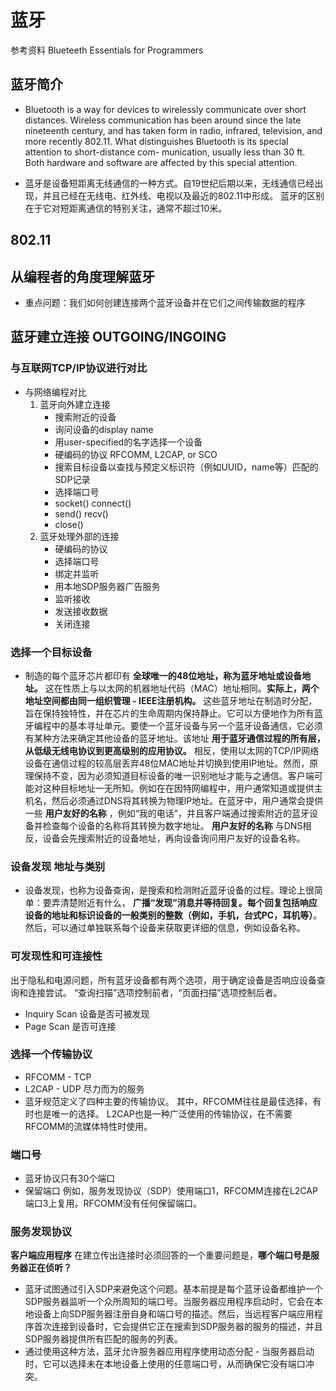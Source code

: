 # 蓝牙
参考资料 Blueteeth Essentials for Programmers

## 蓝牙简介

* Bluetooth is a way for devices to wirelessly communicate over short distances. Wireless communication has been around since the late nineteenth century, and has taken form in radio, infrared, television, and more recently 802.11. What distinguishes Bluetooth is its special attention to short-distance com- munication, usually less than 30 ft. Both hardware and software are affected by this special attention. 

* 蓝牙是设备短距离无线通信的一种方式。自19世纪后期以来，无线通信已经出现，并且已经在无线电、红外线、电视以及最近的802.11中形成。 蓝牙的区别在于它对短距离通信的特别关注，通常不超过10米。

## 802.11

## 从编程者的角度理解蓝牙
* 重点问题：我们如何创建连接两个蓝牙设备并在它们之间传输数据的程序

## 蓝牙建立连接 OUTGOING/INGOING
### 与互联网TCP/IP协议进行对比
* 与网络编程对比
    1. 蓝牙向外建立连接
        * 搜索附近的设备
        * 询问设备的display name
        * 用user-specified的名字选择一个设备
        * 硬编码的协议 RFCOMM, L2CAP, or SCO
        * 搜索目标设备以查找与预定义标识符（例如UUID，name等）匹配的SDP记录
        * 选择端口号
        * socket() connect()
        * send() recv()
        * close()
    2. 蓝牙处理外部的连接
        * 硬编码的协议
        * 选择端口号
        * 绑定并监听
        * 用本地SDP服务器广告服务
        * 监听接收
        * 发送接收数据
        * 关闭连接

### 选择一个目标设备
* 制造的每个蓝牙芯片都印有 **全球唯一的48位地址，称为蓝牙地址或设备地址。** 这在性质上与以太网的机器地址代码（MAC）地址相同。**实际上，两个地址空间都由同一组织管理 -  IEEE注册机构。** 这些蓝牙地址在制造时分配，旨在保持独特性，并在芯片的生命周期内保持静止。它可以方便地作为所有蓝牙编程中的基本寻址单元。要使一个蓝牙设备与另一个蓝牙设备通信，它必须有某种方法来确定其他设备的蓝牙地址。该地址 **用于蓝牙通信过程的所有层，从低级无线电协议到更高级别的应用协议。** 相反，使用以太网的TCP/IP网络设备在通信过程的较高层丢弃48位MAC地址并切换到使用IP地址。然而，原理保持不变，因为必须知道目标设备的唯一识别地址才能与之通信。客户端可能对这种目标地址一无所知。例如在在因特网编程中，用户通常知道或提供主机名，然后必须通过DNS将其转换为物理IP地址。在蓝牙中，用户通常会提供一些 **用户友好的名称** ，例如“我的电话”，并且客户端通过搜索附近的蓝牙设备并检查每个设备的名称将其转换为数字地址。
    **用户友好的名称** 与DNS相反，设备会先搜索附近的设备地址，再向设备询问用户友好的设备名称。

### 设备发现 地址与类别
* 设备发现，也称为设备查询，是搜索和检测附近蓝牙设备的过程。理论上很简单：要弄清楚附近有什么， **广播“发现”消息并等待回复。每个回复包括响应设备的地址和标识设备的一般类别的整数（例如，手机，台式PC，耳机等）**。然后，可以通过单独联系每个设备来获取更详细的信息，例如设备名称。

### 可发现性和可连接性
出于隐私和电源问题，所有蓝牙设备都有两个选项，用于确定设备是否响应设备查询和连接尝试。 “查询扫描”选项控制前者，“页面扫描”选项控制后者。
* Inquiry Scan  设备是否可被发现
* Page Scan     是否可连接

### 选择一个传输协议
* RFCOMM - TCP
* L2CAP - UDP 尽力而为的服务
* 蓝牙规范定义了四种主要的传输协议。 其中，RFCOMM往往是最佳选择，有时也是唯一的选择。 L2CAP也是一种广泛使用的传输协议，在不需要RFCOMM的流媒体特性时使用。

### 端口号
* 蓝牙协议只有30个端口
* 保留端口 例如，服务发现协议（SDP）使用端口1，RFCOMM连接在L2CAP端口3上复用。RFCOMM没有任何保留端口。

### 服务发现协议
**客户端应用程序** 在建立传出连接时必须回答的一个重要问题是，**哪个端口号是服务器正在侦听？** 
* 蓝牙试图通过引入SDP来避免这个问题。基本前提是每个蓝牙设备都维护一个SDP服务器监听一个众所周知的端口号。当服务器应用程序启动时，它会在本地设备上向SDP服务器注册自身和端口号的描述。然后，当远程客户端应用程序首次连接到设备时，它会提供它正在搜索到SDP服务器的服务的描述，并且SDP服务器提供所有匹配的服务的列表。
* 通过使用这种方法，蓝牙允许服务器应用程序使用动态分配 - 当服务器启动时，它可以选择未在本地设备上使用的任意端口号，从而确保它没有端口冲突。